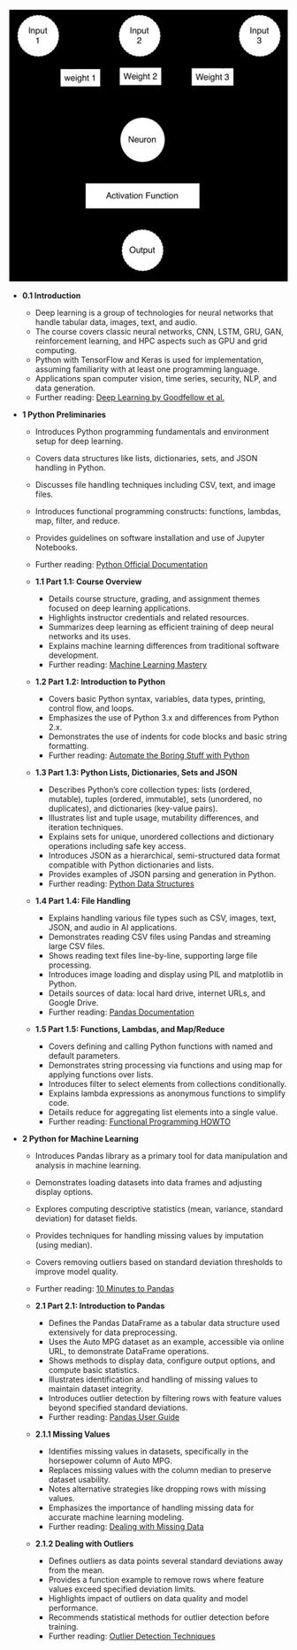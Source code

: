 ![ADNN-Apps-of-DNNs-Heaton](ADNN-Apps-of-DNNs-Heaton.best.png)

- **0.1 Introduction**
  - Deep learning is a group of technologies for neural networks that handle tabular data, images, text, and audio.
  - The course covers classic neural networks, CNN, LSTM, GRU, GAN, reinforcement learning, and HPC aspects such as GPU and grid computing.
  - Python with TensorFlow and Keras is used for implementation, assuming familiarity with at least one programming language.
  - Applications span computer vision, time series, security, NLP, and data generation.
  - Further reading: [Deep Learning by Goodfellow et al.](https://www.deeplearningbook.org/)

- **1 Python Preliminaries**
  - Introduces Python programming fundamentals and environment setup for deep learning.
  - Covers data structures like lists, dictionaries, sets, and JSON handling in Python.
  - Discusses file handling techniques including CSV, text, and image files.
  - Introduces functional programming constructs: functions, lambdas, map, filter, and reduce.
  - Provides guidelines on software installation and use of Jupyter Notebooks.
  - Further reading: [Python Official Documentation](https://docs.python.org/3/)

  - **1.1 Part 1.1: Course Overview**
    - Details course structure, grading, and assignment themes focused on deep learning applications.
    - Highlights instructor credentials and related resources.
    - Summarizes deep learning as efficient training of deep neural networks and its uses.
    - Explains machine learning differences from traditional software development.
    - Further reading: [Machine Learning Mastery](https://machinelearningmastery.com/)

  - **1.2 Part 1.2: Introduction to Python**
    - Covers basic Python syntax, variables, data types, printing, control flow, and loops.
    - Emphasizes the use of Python 3.x and differences from Python 2.x.
    - Demonstrates the use of indents for code blocks and basic string formatting.
    - Further reading: [Automate the Boring Stuff with Python](https://automatetheboringstuff.com/)

  - **1.3 Part 1.3: Python Lists, Dictionaries, Sets and JSON**
    - Describes Python’s core collection types: lists (ordered, mutable), tuples (ordered, immutable), sets (unordered, no duplicates), and dictionaries (key-value pairs).
    - Illustrates list and tuple usage, mutability differences, and iteration techniques.
    - Explains sets for unique, unordered collections and dictionary operations including safe key access.
    - Introduces JSON as a hierarchical, semi-structured data format compatible with Python dictionaries and lists.
    - Provides examples of JSON parsing and generation in Python.
    - Further reading: [Python Data Structures](https://docs.python.org/3/tutorial/datastructures.html)

  - **1.4 Part 1.4: File Handling**
    - Explains handling various file types such as CSV, images, text, JSON, and audio in AI applications.
    - Demonstrates reading CSV files using Pandas and streaming large CSV files.
    - Shows reading text files line-by-line, supporting large file processing.
    - Introduces image loading and display using PIL and matplotlib in Python.
    - Details sources of data: local hard drive, internet URLs, and Google Drive.
    - Further reading: [Pandas Documentation](https://pandas.pydata.org/pandas-docs/stable/)

  - **1.5 Part 1.5: Functions, Lambdas, and Map/Reduce**
    - Covers defining and calling Python functions with named and default parameters.
    - Demonstrates string processing via functions and using map for applying functions over lists.
    - Introduces filter to select elements from collections conditionally.
    - Explains lambda expressions as anonymous functions to simplify code.
    - Details reduce for aggregating list elements into a single value.
    - Further reading: [Functional Programming HOWTO](https://docs.python.org/3/howto/functional.html)

- **2 Python for Machine Learning**
  - Introduces Pandas library as a primary tool for data manipulation and analysis in machine learning.
  - Demonstrates loading datasets into data frames and adjusting display options.
  - Explores computing descriptive statistics (mean, variance, standard deviation) for dataset fields.
  - Provides techniques for handling missing values by imputation (using median).
  - Covers removing outliers based on standard deviation thresholds to improve model quality.
  - Further reading: [10 Minutes to Pandas](https://pandas.pydata.org/pandas-docs/stable/user_guide/10min.html)

  - **2.1 Part 2.1: Introduction to Pandas**
    - Defines the Pandas DataFrame as a tabular data structure used extensively for data preprocessing.
    - Uses the Auto MPG dataset as an example, accessible via online URL, to demonstrate DataFrame operations.
    - Shows methods to display data, configure output options, and compute basic statistics.
    - Illustrates identification and handling of missing values to maintain dataset integrity.
    - Introduces outlier detection by filtering rows with feature values beyond specified standard deviations.
    - Further reading: [Pandas User Guide](https://pandas.pydata.org/docs/user_guide/index.html)

  - **2.1.1 Missing Values**
    - Identifies missing values in datasets, specifically in the horsepower column of Auto MPG.
    - Replaces missing values with the column median to preserve dataset usability.
    - Notes alternative strategies like dropping rows with missing values.
    - Emphasizes the importance of handling missing data for accurate machine learning modeling.
    - Further reading: [Dealing with Missing Data](https://machinelearningmastery.com/handle-missing-data-python/)

  - **2.1.2 Dealing with Outliers**
    - Defines outliers as data points several standard deviations away from the mean.
    - Provides a function example to remove rows where feature values exceed specified deviation limits.
    - Highlights impact of outliers on data quality and model performance.
    - Recommends statistical methods for outlier detection before training.
    - Further reading: [Outlier Detection Techniques](https://scikit-learn.org/stable/modules/outlier_detection.html)
